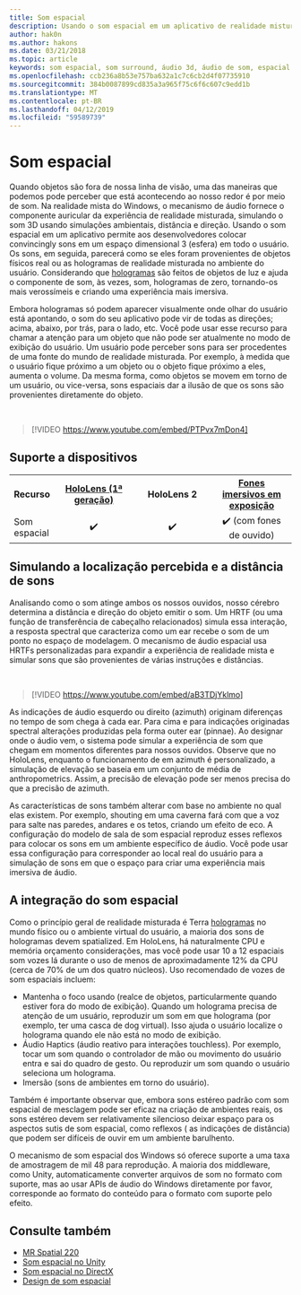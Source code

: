 ```yaml
---
title: Som espacial
description: Usando o som espacial em um aplicativo de realidade misturada permite que você coloque convincingly sons em um espaço 3D.
author: hak0n
ms.author: hakons
ms.date: 03/21/2018
ms.topic: article
keywords: som espacial, som surround, áudio 3d, áudio de som, espacial 3d
ms.openlocfilehash: ccb236a8b53e757ba632a1c7c6cb2d4f07735910
ms.sourcegitcommit: 384b0087899cd835a3a965f75c6f6c607c9edd1b
ms.translationtype: MT
ms.contentlocale: pt-BR
ms.lasthandoff: 04/12/2019
ms.locfileid: "59589739"
---
```

# <a name="spatial-sound"></a>Som espacial

Quando objetos são fora de nossa linha de visão, uma das maneiras que podemos pode perceber que está acontecendo ao nosso redor é por meio de som. Na realidade mista do Windows, o mecanismo de áudio fornece o componente auricular da experiência de realidade misturada, simulando o som 3D usando simulações ambientais, distância e direção. Usando o som espacial em um aplicativo permite aos desenvolvedores colocar convincingly sons em um espaço dimensional 3 (esfera) em todo o usuário. Os sons, em seguida, parecerá como se eles foram provenientes de objetos físicos real ou as hologramas de realidade misturada no ambiente do usuário. Considerando que [hologramas](hologram.md) são feitos de objetos de luz e ajuda o componente de som, às vezes, som, hologramas de zero, tornando-os mais verossímeis e criando uma experiência mais imersiva.

Embora hologramas só podem aparecer visualmente onde olhar do usuário está apontando, o som do seu aplicativo pode vir de todas as direções; acima, abaixo, por trás, para o lado, etc. Você pode usar esse recurso para chamar a atenção para um objeto que não pode ser atualmente no modo de exibição do usuário. Um usuário pode perceber sons para ser procedentes de uma fonte do mundo de realidade misturada. Por exemplo, à medida que o usuário fique próximo a um objeto ou o objeto fique próximo a eles, aumenta o volume. Da mesma forma, como objetos se movem em torno de um usuário, ou vice-versa, sons espaciais dar a ilusão de que os sons são provenientes diretamente do objeto.

<br>

>[!VIDEO https://www.youtube.com/embed/PTPvx7mDon4]

## <a name="device-support"></a>Suporte a dispositivos

<table>
<tr>
<th>Recurso</th><th style="width:150px"> <a href="hololens-hardware-details.md">HoloLens (1ª geração)</a></th><th style="width:150px">HoloLens 2</th><th style="width:150px"><a href="immersive-headset-hardware-details.md">Fones imersivos em exposição</a></th>
</tr><tr>

<td> Som espacial</td><td style="text-align: center;"> ✔️</td><td style="text-align: center;"> ✔️</td><td style="text-align: center;"> ✔️ (com fones de ouvido)</td>

</tr>
</table>

## <a name="simulating-the-perceived-location-and-distance-of-sounds"></a>Simulando a localização percebida e a distância de sons

Analisando como o som atinge ambos os nossos ouvidos, nosso cérebro determina a distância e direção do objeto emitir o som. Um HRTF (ou uma função de transferência de cabeçalho relacionados) simula essa interação, a resposta spectral que caracteriza como um ear recebe o som de um ponto no espaço de modelagem. O mecanismo de áudio espacial usa HRTFs personalizadas para expandir a experiência de realidade mista e simular sons que são provenientes de várias instruções e distâncias.

<br>

>[!VIDEO https://www.youtube.com/embed/aB3TDjYklmo]

As indicações de áudio esquerdo ou direito (azimuth) originam diferenças no tempo de som chega à cada ear. Para cima e para indicações originadas spectral alterações produzidas pela forma outer ear (pinnae). Ao designar onde o áudio vem, o sistema pode simular a experiência de som que chegam em momentos diferentes para nossos ouvidos. Observe que no HoloLens, enquanto o funcionamento de em azimuth é personalizado, a simulação de elevação se baseia em um conjunto de média de anthropometrics. Assim, a precisão de elevação pode ser menos precisa do que a precisão de azimuth.

As características de sons também alterar com base no ambiente no qual elas existem. Por exemplo, shouting em uma caverna fará com que a voz para salte nas paredes, andares e os tetos, criando um efeito de eco. A configuração do modelo de sala de som espacial reproduz esses reflexos para colocar os sons em um ambiente específico de áudio. Você pode usar essa configuração para corresponder ao local real do usuário para a simulação de sons em que o espaço para criar uma experiência mais imersiva de áudio.

## <a name="integrating-spatial-sound"></a>A integração do som espacial

Como o princípio geral de realidade misturada é Terra [hologramas](hologram.md) no mundo físico ou o ambiente virtual do usuário, a maioria dos sons de hologramas devem spatialized. Em HoloLens, há naturalmente CPU e memória orçamento considerações, mas você pode usar 10 a 12 espaciais som vozes lá durante o uso de menos de aproximadamente 12% da CPU (cerca de 70% de um dos quatro núcleos). Uso recomendado de vozes de som espaciais incluem:
* Mantenha o foco usando (realce de objetos, particularmente quando estiver fora do modo de exibição). Quando um holograma precisa de atenção de um usuário, reproduzir um som em que holograma (por exemplo, ter uma casca de dog virtual). Isso ajuda o usuário localize o holograma quando ele não está no modo de exibição.
* Áudio Haptics (áudio reativo para interações touchless). Por exemplo, tocar um som quando o controlador de mão ou movimento do usuário entra e sai do quadro de gesto. Ou reproduzir um som quando o usuário seleciona um holograma.
* Imersão (sons de ambientes em torno do usuário).

Também é importante observar que, embora sons estéreo padrão com som espacial de mesclagem pode ser eficaz na criação de ambientes reais, os sons estéreo devem ser relativamente silencioso deixar espaço para os aspectos sutis de som espacial, como reflexos ( as indicações de distância) que podem ser difíceis de ouvir em um ambiente barulhento.

O mecanismo de som espacial dos Windows só oferece suporte a uma taxa de amostragem de mil 48 para reprodução. A maioria dos middleware, como Unity, automaticamente converter arquivos de som no formato com suporte, mas ao usar APIs de áudio do Windows diretamente por favor, corresponde ao formato do conteúdo para o formato com suporte pelo efeito.

## <a name="see-also"></a>Consulte também
* [MR Spatial 220](holograms-220.md)
* [Som espacial no Unity](spatial-sound-in-unity.md)
* [Som espacial no DirectX](spatial-sound-in-directx.md)
* [Design de som espacial](spatial-sound-design.md)
